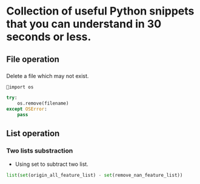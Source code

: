 # Collection of useful Python snippets that you can understand in 30 seconds or less.

## File operation

### 

Delete a file which may not exist.

```python
import os

try:
    os.remove(filename)
except OSError:
    pass
```

## List operation

### Two lists substraction

- Using set to subtract two list.

```python
list(set(origin_all_feature_list) - set(remove_nan_feature_list))
```